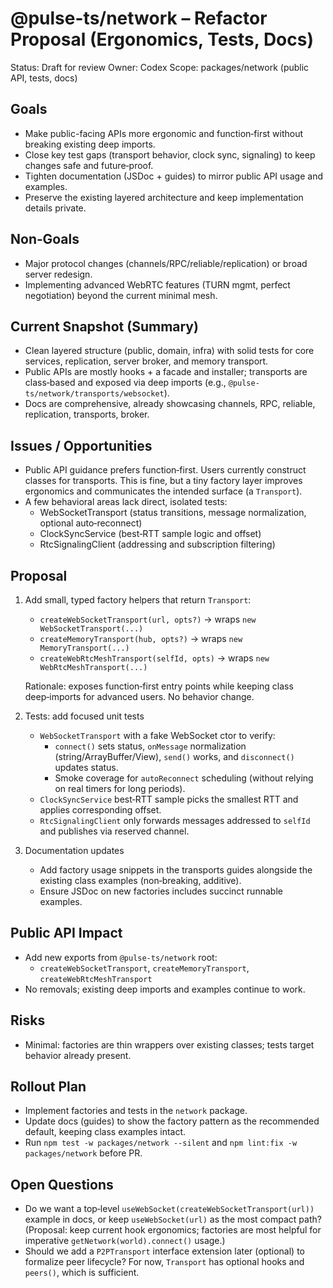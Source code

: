 # @pulse-ts/network – Refactor Proposal (Ergonomics, Tests, Docs)

Status: Draft for review
Owner: Codex
Scope: packages/network (public API, tests, docs)

## Goals
- Make public-facing APIs more ergonomic and function‑first without breaking existing deep imports.
- Close key test gaps (transport behavior, clock sync, signaling) to keep changes safe and future‑proof.
- Tighten documentation (JSDoc + guides) to mirror public API usage and examples.
- Preserve the existing layered architecture and keep implementation details private.

## Non‑Goals
- Major protocol changes (channels/RPC/reliable/replication) or broad server redesign.
- Implementing advanced WebRTC features (TURN mgmt, perfect negotiation) beyond the current minimal mesh.

## Current Snapshot (Summary)
- Clean layered structure (public, domain, infra) with solid tests for core services, replication, server broker, and memory transport.
- Public APIs are mostly hooks + a facade and installer; transports are class‑based and exposed via deep imports (e.g., `@pulse-ts/network/transports/websocket`).
- Docs are comprehensive, already showcasing channels, RPC, reliable, replication, transports, broker.

## Issues / Opportunities
- Public API guidance prefers function‑first. Users currently construct classes for transports. This is fine, but a tiny factory layer improves ergonomics and communicates the intended surface (a `Transport`).
- A few behavioral areas lack direct, isolated tests:
  - WebSocketTransport (status transitions, message normalization, optional auto‑reconnect)
  - ClockSyncService (best‑RTT sample logic and offset)
  - RtcSignalingClient (addressing and subscription filtering)

## Proposal
1) Add small, typed factory helpers that return `Transport`:
   - `createWebSocketTransport(url, opts?)` → wraps `new WebSocketTransport(...)`
   - `createMemoryTransport(hub, opts?)` → wraps `new MemoryTransport(...)`
   - `createWebRtcMeshTransport(selfId, opts)` → wraps `new WebRtcMeshTransport(...)`

   Rationale: exposes function‑first entry points while keeping class deep‑imports for advanced users. No behavior change.

2) Tests: add focused unit tests
   - `WebSocketTransport` with a fake WebSocket ctor to verify:
     - `connect()` sets status, `onMessage` normalization (string/ArrayBuffer/View), `send()` works, and `disconnect()` updates status.
     - Smoke coverage for `autoReconnect` scheduling (without relying on real timers for long periods).
   - `ClockSyncService` best‑RTT sample picks the smallest RTT and applies corresponding offset.
   - `RtcSignalingClient` only forwards messages addressed to `selfId` and publishes via reserved channel.

3) Documentation updates
   - Add factory usage snippets in the transports guides alongside the existing class examples (non‑breaking, additive).
   - Ensure JSDoc on new factories includes succinct runnable examples.

## Public API Impact
- Add new exports from `@pulse-ts/network` root:
  - `createWebSocketTransport`, `createMemoryTransport`, `createWebRtcMeshTransport`
- No removals; existing deep imports and examples continue to work.

## Risks
- Minimal: factories are thin wrappers over existing classes; tests target behavior already present.

## Rollout Plan
- Implement factories and tests in the `network` package.
- Update docs (guides) to show the factory pattern as the recommended default, keeping class examples intact.
- Run `npm test -w packages/network --silent` and `npm lint:fix -w packages/network` before PR.

## Open Questions
- Do we want a top‑level `useWebSocket(createWebSocketTransport(url))` example in docs, or keep `useWebSocket(url)` as the most compact path? (Proposal: keep current hook ergonomics; factories are most helpful for imperative `getNetwork(world).connect()` usage.)
- Should we add a `P2PTransport` interface extension later (optional) to formalize peer lifecycle? For now, `Transport` has optional hooks and `peers()`, which is sufficient.

